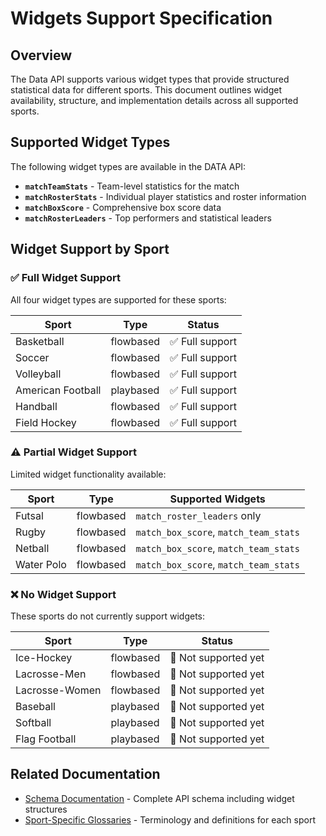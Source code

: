 # Widgets Support Specification

## Overview

The Data API supports various widget types that provide structured statistical data for different sports. This document outlines widget availability, structure, and implementation details across all supported sports.

## Supported Widget Types

The following widget types are available in the DATA API:

- **`matchTeamStats`** - Team-level statistics for the match
- **`matchRosterStats`** - Individual player statistics and roster information  
- **`matchBoxScore`** - Comprehensive box score data
- **`matchRosterLeaders`** - Top performers and statistical leaders

## Widget Support by Sport

### ✅ Full Widget Support

All four widget types are supported for these sports:

| Sport | Type | Status |
|-------|------|--------|
| Basketball | flowbased | ✅ Full support |
| Soccer | flowbased | ✅ Full support |
| Volleyball | flowbased | ✅ Full support |
| American Football | playbased | ✅ Full support |
| Handball | flowbased | ✅ Full support |
| Field Hockey | flowbased | ✅ Full support |

### ⚠️ Partial Widget Support

Limited widget functionality available:

| Sport | Type | Supported Widgets |
|-------|------|-------------------|
| Futsal | flowbased | `match_roster_leaders` only |
| Rugby | flowbased | `match_box_score`, `match_team_stats` |
| Netball | flowbased | `match_box_score`, `match_team_stats` |
| Water Polo | flowbased | `match_box_score`, `match_team_stats` |

### ❌ No Widget Support

These sports do not currently support widgets:

| Sport | Type | Status |
|-------|------|--------|
| Ice-Hockey | flowbased | 🚧 Not supported yet |
| Lacrosse-Men | flowbased | 🚧 Not supported yet |
| Lacrosse-Women | flowbased | 🚧 Not supported yet |
| Baseball | playbased | 🚧 Not supported yet |
| Softball | playbased | 🚧 Not supported yet |
| Flag Football | playbased | 🚧 Not supported yet |

## Related Documentation

- [Schema Documentation](pixellot-dataapi-statstics-schema.md) - Complete API schema including widget structures
- [Sport-Specific Glossaries](../glossary/glossaries.md) - Terminology and definitions for each sport
